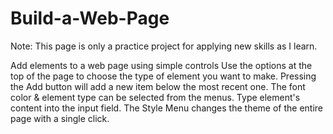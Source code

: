 # Build-a-Web-Page
Note: This page is only a practice project for applying new skills as I learn.

Add elements to a web page using simple controls
Use the options at the top of the page to choose the type of element you want to make.
Pressing the Add button will add a new item below the most recent one. 
The font color & element type can be selected from the menus.
Type element's content into the input field.
The Style Menu changes the theme of the entire page with a single click. 
